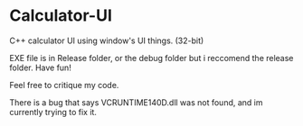 # Calculator-UI
C++ calculator UI using window's UI things. (32-bit)

EXE file is in Release folder, or the debug folder but i reccomend the release folder. Have fun!

Feel free to critique my code.

There is a bug that says VCRUNTIME140D.dll was not found, and im currently trying to fix it.
